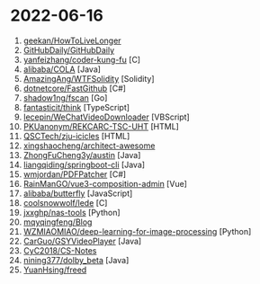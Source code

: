 # 2022-06-16

1. [geekan/HowToLiveLonger](https://github.com/geekan/HowToLiveLonger "程序员延寿指南 | A programmer's guide to live longer") 
2. [GitHubDaily/GitHubDaily](https://github.com/GitHubDaily/GitHubDaily "坚持分享 GitHub 上高质量、有趣实用的开源技术教程、开发者工具、编程网站、技术资讯。A list cool, interesting projects of GitHub.") 
3. [yanfeizhang/coder-kung-fu](https://github.com/yanfeizhang/coder-kung-fu "开发内功修炼") [C]
4. [alibaba/COLA](https://github.com/alibaba/COLA "🥤 COLA: Clean Object-oriented & Layered Architecture") [Java]
5. [AmazingAng/WTFSolidity](https://github.com/AmazingAng/WTFSolidity "我最近在重新学solidity，巩固一下细节，也写一个“Solidity极简入门”，供小白们使用（编程大佬可以另找教程），每周更新1-3讲。") [Solidity]
6. [dotnetcore/FastGithub](https://github.com/dotnetcore/FastGithub "github加速神器，解决github打不开、用户头像无法加载、releases无法上传下载、git-clone、git-pull、git-push失败等问题") [C#]
7. [shadow1ng/fscan](https://github.com/shadow1ng/fscan "一款内网综合扫描工具，方便一键自动化、全方位漏扫扫描。") [Go]
8. [fantasticit/think](https://github.com/fantasticit/think "云策文档是一款开源知识管理工具。通过独立的知识库空间，结构化地组织在线协作文档，实现知识的积累与沉淀，促进知识的复用与流通。") [TypeScript]
9. [lecepin/WeChatVideoDownloader](https://github.com/lecepin/WeChatVideoDownloader "超方便的微信视频号下载器") [VBScript]
10. [PKUanonym/REKCARC-TSC-UHT](https://github.com/PKUanonym/REKCARC-TSC-UHT "清华大学计算机系课程攻略 Guidance for courses in Department of Computer Science and Technology, Tsinghua University") [HTML]
11. [QSCTech/zju-icicles](https://github.com/QSCTech/zju-icicles "浙江大学课程攻略共享计划") [HTML]
12. [xingshaocheng/architect-awesome](https://github.com/xingshaocheng/architect-awesome "后端架构师技术图谱") 
13. [ZhongFuCheng3y/austin](https://github.com/ZhongFuCheng3y/austin "消息推送平台📝 推送下发【邮件】【短信】【微信服务号】【微信小程序】【企业微信】【钉钉】等消息类型。所使用的技术栈包括：SpringBoot、SpringDataJPA、MySQL、Docker、docker-compose、Kafka、Redis、Apollo、prometheus、Grafana、GrayLog、Flink、Xxl-job、Echarts等等") [Java]
14. [liangqiding/springboot-cli](https://github.com/liangqiding/springboot-cli "Springboot、SpringCloud各种常用框架使用案例，完善的文档，致力于让开发者快速搭建基础环境并让应用跑起来，并提供丰富的使用示例供使用者参考，快速上手。") [Java]
15. [wmjordan/PDFPatcher](https://github.com/wmjordan/PDFPatcher "PDF补丁丁——PDF工具箱，可以编辑书签、剪裁旋转页面、解除限制、提取或合并文档，探查文档结构，提取图片、转成图片等等") [C#]
16. [RainManGO/vue3-composition-admin](https://github.com/RainManGO/vue3-composition-admin "🎉 基于vue3 的管理端模板(Vue3 TS Vuex4 element-plus vue-i18n-next composition-api) vue3-admin vue3-ts-admin") [Vue]
17. [alibaba/butterfly](https://github.com/alibaba/butterfly "🦋Butterfly，A JavaScript/React/Vue2 Diagramming library which concentrate on flow layout field. (基于JavaScript/React/Vue2的流程图组件)") [JavaScript]
18. [coolsnowwolf/lede](https://github.com/coolsnowwolf/lede "Lean's OpenWrt source") [C]
19. [jxxghp/nas-tools](https://github.com/jxxghp/nas-tools "NAS媒体库资源归集、整理自动化工具") [Python]
20. [mqyqingfeng/Blog](https://github.com/mqyqingfeng/Blog "冴羽写博客的地方，预计写四个系列：JavaScript深入系列、JavaScript专题系列、ES6系列、React系列。") 
21. [WZMIAOMIAO/deep-learning-for-image-processing](https://github.com/WZMIAOMIAO/deep-learning-for-image-processing "deep learning for image processing including classification and object-detection etc.") [Python]
22. [CarGuo/GSYVideoPlayer](https://github.com/CarGuo/GSYVideoPlayer "视频播放器（IJKplayer、ExoPlayer、MediaPlayer），HTTPS，支持弹幕，外挂字幕，支持滤镜、水印、gif截图，片头广告、中间广告，多个同时播放，支持基本的拖动，声音、亮度调节，支持边播边缓存，支持视频自带rotation的旋转（90,270之类），重力旋转与手动旋转的同步支持，支持列表播放 ，列表全屏动画，视频加载速度，列表小窗口支持拖动，动画效果，调整比例，多分辨率切换，支持切换播放器，进度条小窗口预览，列表切换详情页面无缝播放，rtsp、concat、mpeg。") [Java]
23. [CyC2018/CS-Notes](https://github.com/CyC2018/CS-Notes "📚 技术面试必备基础知识、Leetcode、计算机操作系统、计算机网络、系统设计") 
24. [nining377/dolby_beta](https://github.com/nining377/dolby_beta "杜比大喇叭的β版迎来了重大的革新，合并了UnblockMusic Pro的所有功能且更加强大，同时UnblockMusicPro_Xposed项目将会停止维护，让我们欢送这位老朋友！") [Java]
25. [YuanHsing/freed](https://github.com/YuanHsing/freed "") 
